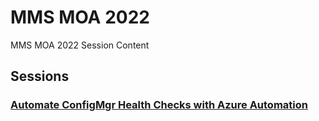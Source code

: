 # MMS MOA 2022

MMS MOA 2022 Session Content

## Sessions

### [Automate ConfigMgr Health Checks with Azure Automation](https://github.com/Skatterbrainz/mms-moa-2022/tree/main/cm-healthcheck)
